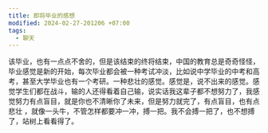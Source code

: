 ```yaml
---
title: 即将毕业的感想
modified: 2024-02-27-201206 +07:00
tags:
  - 聊天
---
```


该毕业，也有一点点不舍的，但是该结束的终将结束，中国的教育总是奇奇怪怪，毕业感觉是新的开始，每次毕业都会被一种考试冲淡，比如说中学毕业的中考和高考，甚至大学毕业也有一个考研。一种悲壮的感觉。感觉是，说不出来的感觉。感觉学生们都在战斗，输的人还得看着自己输，说实话我这辈子都不想努力了，我感觉努力有点盲目，就是你也不清晰你了未来，但是努力就完了，有点盲目，也有点悲壮 ，就像一头牛，不管怎样都要冲一冲，搏一把。我不会搏一把了，也不想搏了，站树上看看得了。